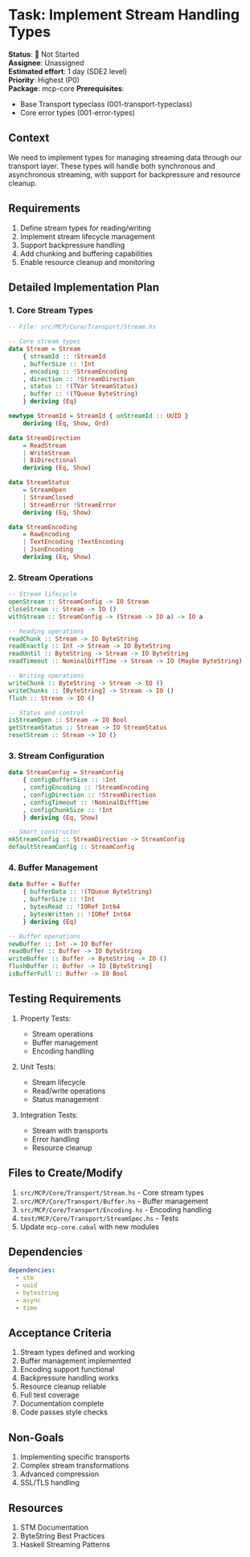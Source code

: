 # Task: Implement Stream Handling Types

**Status**: 🔴 Not Started  
**Assignee**: Unassigned  
**Estimated effort**: 1 day (SDE2 level)  
**Priority**: Highest (P0)  
**Package**: mcp-core
**Prerequisites**: 
- Base Transport typeclass (001-transport-typeclass)
- Core error types (001-error-types)

## Context
We need to implement types for managing streaming data through our transport layer. These types will handle both synchronous and asynchronous streaming, with support for backpressure and resource cleanup.

## Requirements
1. Define stream types for reading/writing
2. Implement stream lifecycle management
3. Support backpressure handling
4. Add chunking and buffering capabilities
5. Enable resource cleanup and monitoring

## Detailed Implementation Plan

### 1. Core Stream Types

```haskell
-- File: src/MCP/Core/Transport/Stream.hs

-- Core stream types
data Stream = Stream
    { streamId :: !StreamId
    , bufferSize :: !Int
    , encoding :: !StreamEncoding
    , direction :: !StreamDirection
    , status :: !(TVar StreamStatus)
    , buffer :: !(TQueue ByteString)
    } deriving (Eq)

newtype StreamId = StreamId { unStreamId :: UUID }
    deriving (Eq, Show, Ord)

data StreamDirection
    = ReadStream
    | WriteStream
    | BiDirectional
    deriving (Eq, Show)

data StreamStatus
    = StreamOpen
    | StreamClosed
    | StreamError !StreamError
    deriving (Eq, Show)

data StreamEncoding
    = RawEncoding
    | TextEncoding !TextEncoding
    | JsonEncoding
    deriving (Eq, Show)
```

### 2. Stream Operations

```haskell
-- Stream lifecycle
openStream :: StreamConfig -> IO Stream
closeStream :: Stream -> IO ()
withStream :: StreamConfig -> (Stream -> IO a) -> IO a

-- Reading operations
readChunk :: Stream -> IO ByteString
readExactly :: Int -> Stream -> IO ByteString
readUntil :: ByteString -> Stream -> IO ByteString
readTimeout :: NominalDiffTime -> Stream -> IO (Maybe ByteString)

-- Writing operations
writeChunk :: ByteString -> Stream -> IO ()
writeChunks :: [ByteString] -> Stream -> IO ()
flush :: Stream -> IO ()

-- Status and control
isStreamOpen :: Stream -> IO Bool
getStreamStatus :: Stream -> IO StreamStatus
resetStream :: Stream -> IO ()
```

### 3. Stream Configuration

```haskell
data StreamConfig = StreamConfig
    { configBufferSize :: !Int
    , configEncoding :: !StreamEncoding
    , configDirection :: !StreamDirection
    , configTimeout :: !NominalDiffTime
    , configChunkSize :: !Int
    } deriving (Eq, Show)

-- Smart constructor
mkStreamConfig :: StreamDirection -> StreamConfig
defaultStreamConfig :: StreamConfig
```

### 4. Buffer Management

```haskell
data Buffer = Buffer
    { bufferData :: !(TQueue ByteString)
    , bufferSize :: !Int
    , bytesRead :: !IORef Int64
    , bytesWritten :: !IORef Int64
    } deriving (Eq)

-- Buffer operations
newBuffer :: Int -> IO Buffer
readBuffer :: Buffer -> IO ByteString
writeBuffer :: Buffer -> ByteString -> IO ()
flushBuffer :: Buffer -> IO [ByteString]
isBufferFull :: Buffer -> IO Bool
```

## Testing Requirements

1. Property Tests:
   - Stream operations
   - Buffer management
   - Encoding handling

2. Unit Tests:
   - Stream lifecycle
   - Read/write operations
   - Status management

3. Integration Tests:
   - Stream with transports
   - Error handling
   - Resource cleanup

## Files to Create/Modify
1. `src/MCP/Core/Transport/Stream.hs` - Core stream types
2. `src/MCP/Core/Transport/Buffer.hs` - Buffer management
3. `src/MCP/Core/Transport/Encoding.hs` - Encoding handling
4. `test/MCP/Core/Transport/StreamSpec.hs` - Tests
5. Update `mcp-core.cabal` with new modules

## Dependencies
```yaml
dependencies:
  - stm
  - uuid
  - bytestring
  - async
  - time
```

## Acceptance Criteria
1. Stream types defined and working
2. Buffer management implemented
3. Encoding support functional
4. Backpressure handling works
5. Resource cleanup reliable
6. Full test coverage
7. Documentation complete
8. Code passes style checks

## Non-Goals
1. Implementing specific transports
2. Complex stream transformations
3. Advanced compression
4. SSL/TLS handling

## Resources
1. STM Documentation
2. ByteString Best Practices
3. Haskell Streaming Patterns